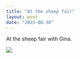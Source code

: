 ```yaml
---
title: "At the sheep fair"
layout: post
date: "2023-08-30"
---
```


At the sheep fair with Gina.

![](/assets/images/2023/20230819_122548-1024x461.jpg)

